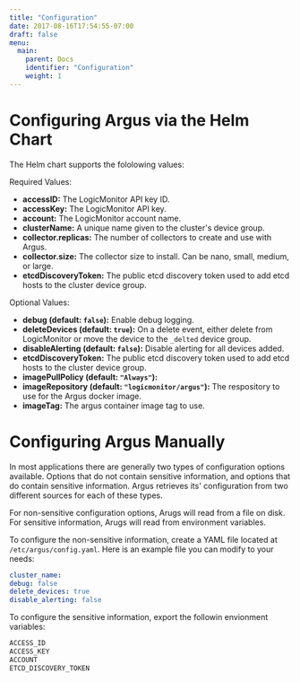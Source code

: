 ```yaml
---
title: "Configuration"
date: 2017-08-16T17:54:55-07:00
draft: false
menu:
  main:
    parent: Docs
    identifier: "Configuration"
    weight: 1
---
```


# Configuring Argus via the Helm Chart

The Helm chart supports the fololowing values:

Required Values:

- **accessID:** The LogicMonitor API key ID.
- **accessKey:** The LogicMonitor API key.
- **account:** The LogicMonitor account name.
- **clusterName:** A unique name given to the cluster's device group.
- **collector.replicas:** The number of collectors to create and use with Argus.
- **collector.size:** The collector size to install. Can be nano, small, medium, or large.
- **etcdDiscoveryToken:** The public etcd discovery token used to add etcd hosts to the cluster device group.

Optional Values:

- **debug (default: `false`):** Enable debug logging.
- **deleteDevices (default: `true`):** On a delete event, either delete from LogicMonitor or move the device to the `_delted` device group.
- **disableAlerting (default: `false`):** Disable alerting for all devices added.
- **etcdDiscoveryToken:** The public etcd discovery token used to add etcd hosts to the cluster device group.
- **imagePullPolicy (default: `"Always"`):**
- **imageRepository (default: `"logicmonitor/argus"`):** The respository to use for the Argus docker image.
- **imageTag:** The argus container image tag to use.

# Configuring Argus Manually

In most applications there are generally two types of configuration options available. Options that do not contain sensitive information, and options that do contain sensitive information. Argus retrieves its' configuration from two different sources for each of these types.

 For non-sensitive configuration options, Arugs will read from a file on disk. For sensitive information, Arugs will read from environment variables.

To configure the non-sensitive information, create a YAML file located at `/etc/argus/config.yaml`. Here is an example file you can modify to your needs:

```yaml
cluster_name:
debug: false
delete_devices: true
disable_alerting: false
```

To configure the sensitive information, export the followin envionment variables:

```bash
ACCESS_ID
ACCESS_KEY
ACCOUNT
ETCD_DISCOVERY_TOKEN
```

